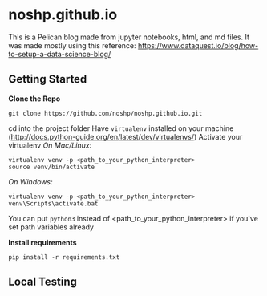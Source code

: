 # noshp.github.io
This is a Pelican blog made from jupyter notebooks, html, and md files.
It was made mostly using this reference: https://www.dataquest.io/blog/how-to-setup-a-data-science-blog/

## Getting Started
**Clone the Repo**
```
git clone https://github.com/noshp/noshp.github.io.git
```
cd into the project folder
Have `virtualenv` installed on your machine (http://docs.python-guide.org/en/latest/dev/virtualenvs/)
Activate your virtualenv
*On Mac/Linux:*
```
virtualenv venv -p <path_to_your_python_interpreter>
source venv/bin/activate
```

*On Windows:*
```
virtualenv venv -p <path_to_your_python_interpreter>
venv\Scripts\activate.bat
```
You can put `python3` instead of <path_to_your_python_interpreter> if you've set path variables already

**Install requirements**
```
pip install -r requirements.txt
```

## Local Testing
